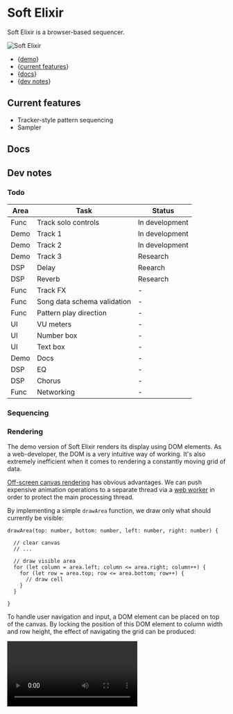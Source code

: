 # Soft Elixir

Soft Elixir is a browser-based sequencer.

![Soft Elixir]()

- {[demo]()}
- {[current features](#current-features)}
- {[docs](#docs)}
- {[dev notes](#dev-notes)}

## Current features

- Tracker-style pattern sequencing
- Sampler

## Docs

## Dev notes

### Todo

| Area | Task | Status |
| --- | --- | --- |
| Func | Track solo controls | In development |
| Demo | Track 1 | In development |
| Demo | Track 2 | In development |
| Demo | Track 3 | Research |
| DSP | Delay | Reearch |
| DSP | Reverb | Research |
| Func | Track FX | - |
| Func | Song data schema validation | - |
| Func | Pattern play direction | - |
| UI | VU meters | - |
| UI | Number box | - |
| UI | Text box | - |
| Demo | Docs | - |
| DSP | EQ | - |
| DSP | Chorus | - |
| Func | Networking | - |

### Sequencing

### Rendering

The demo version of Soft Elixir renders its display using DOM elements. As a web-developer, the DOM is a very intuitive way of working. It's also extremely inefficient when it comes to rendering a constantly moving grid of data.

[Off-screen canvas rendering](https://developer.mozilla.org/en-US/docs/Web/API/OffscreenCanvas) has obvious advantages. We can push expensive animation operations to a separate thread via a [web worker](https://developer.mozilla.org/en-US/docs/Web/API/Web_Workers_API) in order to protect the main processing thread.

By implementing a simple `drawArea` function, we draw only what should currently be visible:

```
drawArea(top: number, bottom: number, left: number, right: number) {

  // clear canvas
  // ...

  // draw visible area
  for (let column = area.left; column <= area.right; column++) {
    for (let row = area.top; row <= area.bottom; row++) {
      // draw cell
    }
  }

}
```

To handle user navigation and input, a DOM element can be placed on top of the canvas. By locking the position of this DOM element to column width and row height, the effect of navigating the grid can be produced:

<video controls>
  <source src="/assets/canvas-1.mov" type="video/mp4">
</video>